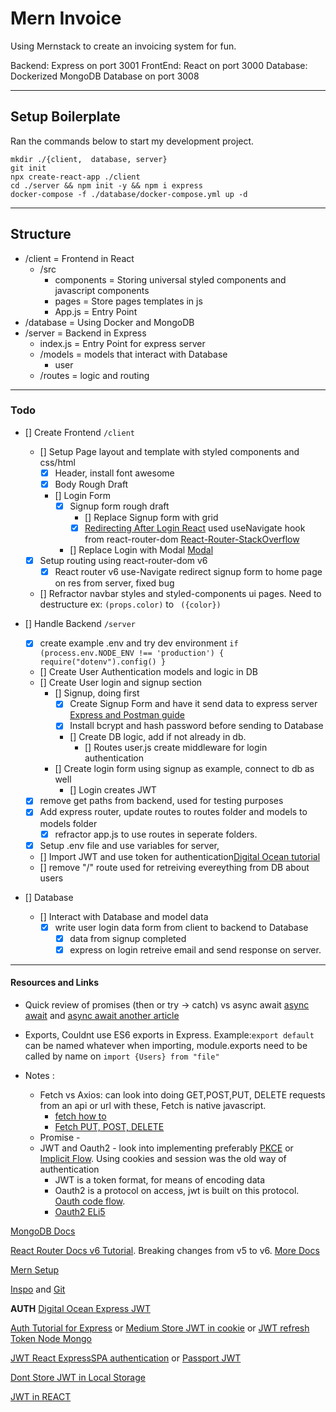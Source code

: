 # Mern Invoice

Using Mernstack to create an invoicing system for fun.

Backend: Express on port 3001
FrontEnd: React on port 3000
Database: Dockerized MongoDB Database on port 3008

---

## Setup Boilerplate

Ran the commands below to start my development project.

```
mkdir ./{client,  database, server}
git init
npx create-react-app ./client
cd ./server && npm init -y && npm i express
docker-compose -f ./database/docker-compose.yml up -d
```

---

## Structure

-   /client = Frontend in React
    -   /src
        -   components = Storing universal styled components and javascript components
        -   pages = Store pages templates in js
        -   App.js = Entry Point
-   /database = Using Docker and MongoDB
-   /server = Backend in Express
    -   index.js = Entry Point for express server
    -   /models = models that interact with Database
        -   user
    -   /routes = logic and routing

---

### Todo

-   [] Create Frontend `/client`
    -   [] Setup Page layout and template with styled components and css/html
        -   [x] Header, install font awesome
        -   [x] Body Rough Draft
        -   [] Login Form
            -   [x] Signup form rough draft
                -   [] Replace Signup form with grid
                -   [x] [Redirecting After Login React](https://pretagteam.com/question/what-is-the-correct-way-of-redirecting-after-successful-post-request-in-react) used useNavigate hook from react-router-dom [React-Router-StackOverflow](https://stackoverflow.com/questions/31079081/programmatically-navigate-using-react-router)
            -   [] Replace Login with Modal [Modal](https://www.w3schools.com/howto/howto_css_login_form.asp)
    -   [x] Setup routing using react-router-dom v6
        -   [x] React router v6 use-Navigate redirect signup form to home page on res from server, fixed bug
    -   [] Refractor navbar styles and styled-components ui pages. Need to destructure ex: `(props.color)` to ` ({color})`
-   [] Handle Backend `/server`
    -   [x] create example .env and try dev environment
            `if (process.env.NODE_ENV !== 'production') { require("dotenv").config() } `
    -   [] Create User Authentication models and logic in DB
    -   [] Create User login and signup section
        -   [] Signup, doing first
            -   [x] Create Signup Form and have it send data to express server [Express and Postman guide](https://iq.opengenus.org/routing-with-express-and-postman/)
            -   [x] Install bcrypt and hash password before sending to Database
            -   [] Create DB logic, add if not already in db.
                -   [] Routes user.js create middleware for login authentication
        -   [] Create login form using signup as example, connect to db as well
            -   [] Login creates JWT
    -   [x] remove get paths from backend, used for testing purposes
    -   [x] Add express router, update routes to routes folder and models to models folder
        -   [x] refractor app.js to use routes in seperate folders.
    -   [x] Setup .env file and use variables for server,
    -   [] Import JWT and use token for authentication[Digital Ocean tutorial](https://www.digitalocean.com/community/tutorials/nodejs-jwt-expressjs)
    -   [] remove "/" route used for retreiving evereything from DB about users
-   [] Database

    -   [] Interact with Database and model data
        -   [x] write user login data form from client to backend to Database
            -   [x] data from signup completed
            -   [x] express on login retreive email and send response on server.

---

#### Resources and Links

-   Quick review of promises (then or try -> catch) vs async await [async await](https://itnext.io/error-handling-with-async-await-in-js-26c3f20bc06a) and [async await another article](https://www.robinwieruch.de/javascript-async-await-without-try-catch/)
-   Exports, Couldnt use ES6 exports in Express.
    Example:`export default` can be named whatever when importing, module.exports need to be called by name on `import {Users} from "file"`

-   Notes :
    -   Fetch vs Axios: can look into doing GET,POST,PUT, DELETE requests from an api or url with these, Fetch is native javascript.
        -   [fetch how to](https://attacomsian.com/blog/using-javascript-fetch-api-to-get-and-post-data)
        -   [Fetch PUT, POST, DELETE](https://attacomsian.com/blog/javascript-fetch-api)
    -   Promise -
    -   JWT and Oauth2 - look into implementing preferably [PKCE](https://curity.io/resources/learn/oauth-pkce/) or [Implicit Flow](https://curity.io/resources/learn/oauth-implicit-flow/). Using cookies and session was the old way of authentication
        -   JWT is a token format, for means of encoding data
        -   Oauth2 is a protocol on access, jwt is built on this protocol. [Oauth code flow](https://curity.io/resources/learn/oauth-code-flow/).
        -   [Oauth2 ELi5](https://medium.com/dailyjs/what-every-software-engineer-should-know-about-oauth-2-0-10f0ef4998e5)

[MongoDB Docs](https://www.mongodb.com/languages/express-mongodb-rest-api-tutorial)

[React Router Docs v6 Tutorial](https://github.com/remix-run/react-router/blob/main/docs/getting-started/tutorial.md). Breaking changes from v5 to v6. [More Docs](https://reactrouter.com/docs/en/v6/upgrading/v5)

[Mern Setup](https://niruhan.medium.com/creating-a-simple-mern-fullstack-application-2cbcfbdf3940)

[Inspo](https://dev.to/panshak/i-created-a-full-stack-invoicing-application-using-the-mern-stack-27mp) and [Git](https://github.com/Panshak/arcinvoice)


**AUTH**
[Digital Ocean Express JWT](https://www.digitalocean.com/community/tutorials/nodejs-jwt-expressjs)

[Auth Tutorial for Express](https://www.codingdeft.com/posts/react-authentication-mern-node-passport-express-mongo/) or [Medium Store JWT in cookie](https://medium.com/@ryanchenkie_40935/react-authentication-how-to-store-jwt-in-a-cookie-346519310e81) or [JWT refresh Token Node Mongo](https://www.bezkoder.com/jwt-refresh-token-node-js-mongodb/)

[JWT React Express](https://javascript.plainenglish.io/secure-react-express-apps-jsonwebtoken-cookie-session-auth0-and-passport-tutorial-e58d6dce6c91)[SPA authentication](https://andrejgajdos.com/authenticating-users-in-single-page-applications-using-node-passport-react-and-redux/) or [Passport JWT](https://www.mokuji.me/article/passport-jwt-react)

[Dont Store JWT in Local Storage ](https://www.rdegges.com/2018/please-stop-using-local-storage/)

[JWT in REACT ](https://hasura.io/blog/best-practices-of-using-jwt-with-graphql/)